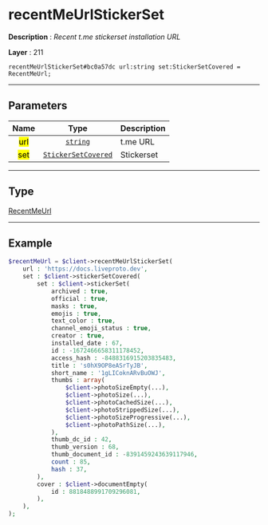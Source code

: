 # recentMeUrlStickerSet

**Description** : *Recent t.me stickerset installation URL*

**Layer** : 211

```tl
recentMeUrlStickerSet#bc0a57dc url:string set:StickerSetCovered = RecentMeUrl;
```

---

## Parameters

| Name | Type | Description |
| :---: | :---: | :--- |
| <mark>url</mark> | [`string`](type/string) | t.me URL |
| <mark>set</mark> | [`StickerSetCovered`](type/StickerSetCovered) | Stickerset |

---

## Type

[RecentMeUrl](type/RecentMeUrl)

---

## Example

```php
$recentMeUrl = $client->recentMeUrlStickerSet(
	url : 'https://docs.liveproto.dev',
	set : $client->stickerSetCovered(
		set : $client->stickerSet(
			archived : true,
			official : true,
			masks : true,
			emojis : true,
			text_color : true,
			channel_emoji_status : true,
			creator : true,
			installed_date : 67,
			id : -1672466658311178452,
			access_hash : -8488316915203835483,
			title : 's0hX9OP8eASrTyJB',
			short_name : '1gLICoknARvBuOWJ',
			thumbs : array(
				$client->photoSizeEmpty(...),
				$client->photoSize(...),
				$client->photoCachedSize(...),
				$client->photoStrippedSize(...),
				$client->photoSizeProgressive(...),
				$client->photoPathSize(...),
			),
			thumb_dc_id : 42,
			thumb_version : 68,
			thumb_document_id : -8391459243639117946,
			count : 85,
			hash : 37,
		),
		cover : $client->documentEmpty(
			id : 8818488991709296081,
		),
	),
);
```